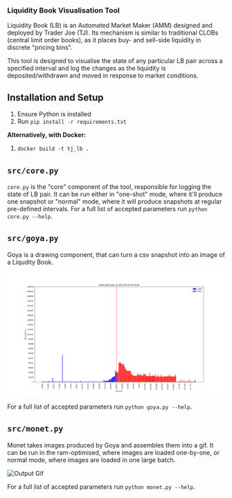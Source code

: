 ### Liquidity Book Visualisation Tool

Liquidity Book (LB) is an Automated Market Maker (AMM) designed and deployed by Trader Joe (TJ). Its mechanism is similar to traditional CLOBs (central limit order books), as it places buy- and sell-side liquidity in discrete "pricing bins".

This tool is designed to visualise the state of any particular LB pair across a specified interval and log the changes as the liquidity is deposited/withdrawn and moved in response to market conditions.

## Installation and Setup

1. Ensure Python is installed
2. Run `pip install -r requirements.txt`

**Alternatively, with Docker:**
1. `docker build -t tj_lb .`

## `src/core.py`

`core.py` is the "core" component of the tool, responsible for logging the state of LB pair. It can be run either in "one-shot" mode, where it'll produce one snapshot or "normal" mode, where it will produce snapshots at regular pre-defined intervals. 
For a full list of accepted parameters run `python core.py --help`.

## `src/goya.py`

Goya is a drawing component, that can turn a csv snapshot into an image of a Liqudity Book.

![Liquidity Book graph](https://raw.githubusercontent.com/As0biAsobase/TJ_LB/master/examples/lb_avax_usdc_1695062700.png)

For a full list of accepted parameters run `python goya.py --help`.

## `src/monet.py`

Monet takes images produced by Goya and assembles them into a gif. It can be run in the ram-optimised, where images are loaded one-by-one, or normal mode, where images are loaded in one large batch.

![Output Gif](https://github.com/As0biAsobase/TJ_LB/blob/master/examples/output.gif?raw=true)

For a full list of accepted parameters run `python monet.py --help`.

